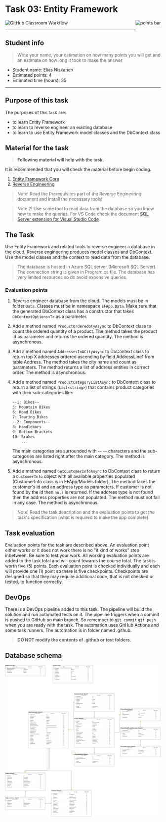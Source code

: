 # Task 03: Entity Framework

<img alt="points bar" align="right" height="36" src="../../blob/badges/.github/badges/points-bar.svg" />

![GitHub Classroom Workflow](../../workflows/GitHub%20Classroom%20Workflow/badge.svg?branch=main)

***

## Student info

> Write your name, your estimation on how many points you will get and an estimate on how long it took to make the answer

- Student name: Elias Niskanen      
- Estimated points: 4
- Estimated time (hours): 35

***

## Purpose of this task

The purposes of this task are:

- to learn Entity Framework
- to learn to reverse engineer an existing database
- to learn to use Entity Framework model classes and the DbContext class

## Material for the task

> **Following material will help with the task.**

It is recommended that you will check the material before begin coding.

1. [Entity Framework Core](https://docs.microsoft.com/en-us/ef/core/)
2. [Reverse Engineering](https://docs.microsoft.com/en-us/ef/core/managing-schemas/scaffolding)

> Note! Read the Prerequisites part of the Reverse Engineering document and install the necessary tools!

> Note 2! Use some tool to read data from the database so you know how to make the queries. For VS Code check the document [SQL Server extension for Visual Studio Code](https://docs.microsoft.com/en-us/sql/tools/visual-studio-code/sql-server-develop-use-vscode#install-the-mssql-extension).

## The Task

Use Entity Framework and related tools to reverse engineer a database in the cloud. Reverse engineering produces model classes and DbContext. Use the model classes and the context to read data from the database.

> The database is hosted in Azure SQL server (Microsoft SQL Server). The connection string is given in Program.cs file. The database has very limited resources so do avoid expensive queries.

### Evaluation points

1. Reverse engineer database from the cloud. The models must be in folder `Data`. Classes must be in namespace `EFApp.Data`. Make sure that the generated DbContext class has a constructor that takes `DbContextOptions<T>` as a parameter.
2. Add a method named `ProductOrderedQtyAsync` to DbContext class to count the ordered quantity of a product. The method takes the product id as parameter and returns the ordered quantity. The method is asynchronous.
3. Add a method named `AddressesInACityAsync` to DbContext class to return top X addresses ordered ascending by field AddressLine1 from table Address. The method takes the city name and count as parameters. The method returns a list of address entities in correct order. The method is asynchronous.
4. Add a method named `ProductCategoryListAsync` to DbContext class to return a list of strings (`List<string>`) that contains product categories with their sub-categories like:

    ```text
    --1: Bikes--
    5: Mountain Bikes
    6: Road Bikes
    7: Touring Bikes
    --2: Components--
    8: Handlebars
    9: Bottom Brackets
    10: Brakes
        ...
    ```

    The main categories are surrounded with -- -- characters and the sub-categories are listed right after the main category. The method is asynchronous.

5. Add a method named `GetCustomerInfoAsync` to DbContext class to return a `CustomerInfo` object with all available properties populated (CustomerInfo class is in EFApp/Models folder). The method takes the customer's id and an address type as parameters. If customer is not found by the id then `null` is returned. If the address type is not found then the address properties are not populated. The method must not fail in any case. The method is asynchronous.

> Note! Read the task description and the evaluation points to get the task's specification (what is required to make the app complete).

## Task evaluation

Evaluation points for the task are described above. An evaluation point either works or it does not work there is no "it kind of works" step inbetween. Be sure to test your work. All working evaluation points are added to the task total and will count towards the course total. The task is worth five (5) points. Each evaluation point is checked individually and each will provide one (1) point so there is five checkpoints. Checkpoints are designed so that they may require additional code, that is not checked or tested, to function correctly.

## DevOps

There is a DevOps pipeline added to this task. The pipeline will build the solution and run automated tests on it. The pipeline triggers when a commit is pushed to GitHub on main branch. So remember to `git commit` `git push` when you are ready with the task. The automation uses GitHub Actions and some task runners. The automation is in folder named .github.

> **DO NOT modify the contents of .github or test folders.**

## Database schema

![AdventureWorksLT db schema](content/db-schema.png)
